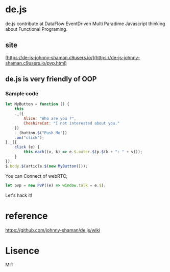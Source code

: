# de.js
de.js contribute at DataFlow EventDriven Multi Paradime Javascript thinking about Functional Programing.

## site
[https://de-js-johnny-shaman.c9users.io/](https://de-js-johnny-shaman.c9users.io/pvp.html)

## de.js is very friendly of OOP
### Sample code
~~~javascript
let MyButton = function () {
    this
    ._({
        Alice: "Who are you ?",
        CheshireCat: "I not interested about you."
    })
    ._(button.$("Push Me"))
    .on("click");
}._({
    click (e) {
        this.each((v, k) => e.$.outer.$(p.$(k + ": " + v)));
    }
});
$.body.$(article.$(new MyButton()));
~~~

You can Connect of webRTC;
~~~javascript
let pvp = new PvP((e) => window.talk = e.$);
~~~
Let's hack it!

# reference
https://github.com/johnny-shaman/de.js/wiki

# Lisence
MIT
